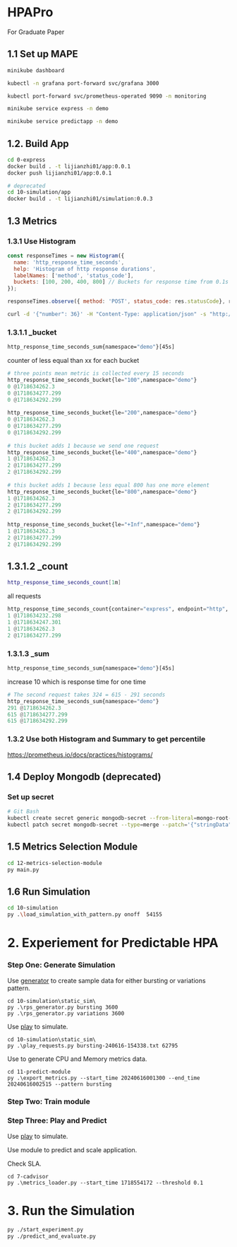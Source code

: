 # HPAPro
For Graduate Paper


## 1.1 Set up MAPE
```bash
minikube dashboard 

kubectl -n grafana port-forward svc/grafana 3000

kubectl port-forward svc/prometheus-operated 9090 -n monitoring

minikube service express -n demo

minikube service predictapp -n demo
```


## 1.2. Build App
```bash
cd 0-express
docker build . -t lijianzhi01/app:0.0.1
docker push lijianzhi01/app:0.0.1

# deprecated
cd 10-simulation/app
docker build . -t lijianzhi01/simulation:0.0.3
```

## 1.3 Metrics
### 1.3.1 Use Histogram
```js
const responseTimes = new Histogram({  
  name: 'http_response_time_seconds',  
  help: 'Histogram of http response durations',  
  labelNames: ['method', 'status_code'],  
  buckets: [100, 200, 400, 800] // Buckets for response time from 0.1s to 5s  
});

responseTimes.observe({ method: 'POST', status_code: res.statusCode}, responseTime); // Record to histogram, convert ms to seconds  

```
```bash
curl -d '{"number": 36}' -H "Content-Type: application/json" -s "http://127.0.0.1:62795/fibonacci"
```
### 1.3.1.1 _bucket
```bash
http_response_time_seconds_sum{namespace="demo"}[45s]
```
counter of less equal than xx for each bucket
```python
# three points mean metric is collected every 15 seconds
http_response_time_seconds_bucket{le="100",namespace="demo"}
0 @1718634262.3
0 @1718634277.299
0 @1718634292.299
 
http_response_time_seconds_bucket{le="200",namespace="demo"}
0 @1718634262.3
0 @1718634277.299
0 @1718634292.299
 
# this bucket adds 1 because we send one request
http_response_time_seconds_bucket{le="400",namespace="demo"}
1 @1718634262.3
2 @1718634277.299
2 @1718634292.299
 
# this bucket adds 1 because less equal 800 has one more element
http_response_time_seconds_bucket{le="800",namespace="demo"}
1 @1718634262.3
2 @1718634277.299
2 @1718634292.299
 
http_response_time_seconds_bucket{le="+Inf",namespace="demo"}
1 @1718634262.3
2 @1718634277.299
2 @1718634292.299
```

## 1.3.1.2 _count
```bash
http_response_time_seconds_count[1m]
```
all requests
```python
http_response_time_seconds_count{container="express", endpoint="http", instance="10.244.0.255:8081", job="express", method="POST", namespace="demo", pod="express-5d64bd45cc-gj98b", service="express", status_code="200"}
1 @1718634232.298
1 @1718634247.301
1 @1718634262.3
2 @1718634277.299
```

### 1.3.1.3 _sum
```bash
http_response_time_seconds_sum{namespace="demo"}[45s]  
```
increase 10 which is response time for one time
```python
# The second request takes 324 = 615 - 291 seconds
http_response_time_seconds_sum{namespace="demo"}
291 @1718634262.3
615 @1718634277.299
615 @1718634292.299
```

### 1.3.2 Use both Histogram and Summary to get percentile

https://prometheus.io/docs/practices/histograms/

## 1.4 Deploy Mongodb (deprecated)
### Set up secret
```bash
# Git Bash
kubectl create secret generic mongodb-secret --from-literal=mongo-root-username='jianzhili' -n demo
kubectl patch secret mongodb-secret --type=merge --patch='{"stringData":{"mongo-root-password":"123456"}}' -n demo
```

## 1.5 Metrics Selection Module
```bash
cd 12-metrics-selection-module
py main.py
```

## 1.6 Run Simulation
```bash
cd 10-simulation
py .\load_simulation_with_pattern.py onoff  54155
```

# 2. Experiement for Predictable HPA
### Step One: Generate Simulation

Use [generator](./10-simulation/static_sim/rps_generator.py) to create sample data for either bursting or variations pattern. 
```pwsh
cd 10-simulation\static_sim\
py .\rps_generator.py bursting 3600
py .\rps_generator.py variations 3600
```

Use [play](./10-simulation/static_sim/play_requests.py) to simulate.
```pwsh
cd 10-simulation\static_sim\
py .\play_requests.py bursting-240616-154338.txt 62795
```

Use to generate CPU and Memory metrics data. 
```pwsh
cd 11-predict-module
py .\export_metrics.py --start_time 20240616001300 --end_time 20240616002515 --pattern bursting
```

### Step Two: Train module

### Step Three: Play and Predict
Use [play](./10-simulation/static_sim/play_requests.py) to simulate.

Use module to predict and scale application. 

Check SLA.
```pwsh
cd 7-cadvisor
py .\metrics_loader.py --start_time 1718554172 --threshold 0.1
```

# 3. Run the Simulation
```bash
py ./start_experiment.py
py ./predict_and_evaluate.py
```